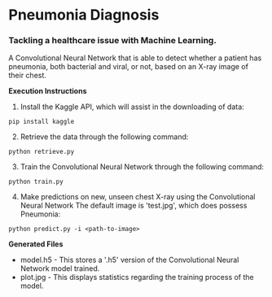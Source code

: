 # Pneumonia Diagnosis
### Tackling a healthcare issue with Machine Learning.
A Convolutional Neural Network that is able to detect whether a patient has pneumonia, both bacterial and viral, or not, based on an X-ray image of their chest.  


**Execution Instructions**
1. Install the Kaggle API, which will assist in the downloading of data:
```
pip install kaggle
```
2. Retrieve the data through the following command:
```
python retrieve.py
```
3. Train the Convolutional Neural Network through the following command:
```
python train.py
```
4. Make predictions on new, unseen chest X-ray using the Convolutional Neural Network The default image is 'test.jpg', which does possess Pneumonia:
```
python predict.py -i <path-to-image>
```


**Generated Files**
* model.h5 - This stores a '.h5' version of the Convolutional Neural Network model trained.
* plot.jpg - This displays statistics regarding the training process of the model.
